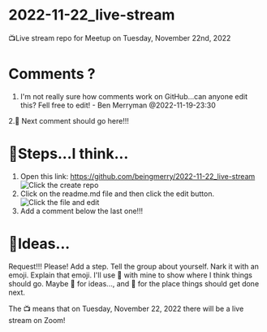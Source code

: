 # 2022-11-22_live-stream
📺Live stream repo for Meetup on Tuesday, November 22nd, 2022
# Comments ?
1. I'm not really sure how comments work on GitHub...can anyone edit this?  Fell free to edit! - Ben Merryman @2022-11-19-23:30

2.🚩 Next comment should go here!!!

# 🎯Steps...I think...
1. Open this link: https://github.com/beingmerry/2022-11-22_live-stream
![Click the create repo](https://github.com/beingmerry/2022-11-22_live-stream/blob/main/Screenshot%202022-11-19%20232617.png)
2. Click on the readme.md file and then click the edit button.
![Click the file and edit](https://github.com/beingmerry/2022-11-22_live-stream/blob/main/Screenshot%202022-11-19%20233206.png)
3. Add a comment below the last one!!! 
# 🧪Ideas...
Request!!! Please! Add a step. Tell the group about yourself.  Nark it with an emoji. Explain that emoji. I'll use 🎯 with mine to show where I think things should go. Maybe 🧪 for ideas..., and 🚩 for the place things should get done next.

The 📺 means that on Tuesday, November 22, 2022 there will be a live stream on Zoom!
